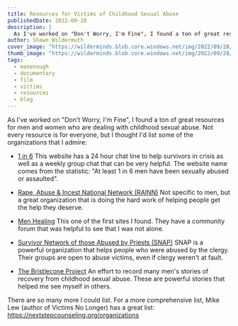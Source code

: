 ```yaml
---
title: Resources for Victims of Childhood Sexual Abuse
publishedDate: 2022-09-28
description: |
  As I've worked on "Don't Worry, I'm Fine", I found a ton of great resources for men and women who are dealing with childhood sexual abuse. Not every resource is for everyone, but I thought I'd list some of the organizations that I admire
author: Shawn Wildermuth
cover_image: "https://wilderminds.blob.core.windows.net/img/2022/09/28/cover.jpg"
thumb_image: "https://wilderminds.blob.core.windows.net/img/2022/09/28/_cover.jpg"
tags: 
  - manenough
  - documentary
  - film
  - victims
  - resources
  - blog
---
```

As I've worked on "Don't Worry, I'm Fine", I found a ton of great resources for men and women who are dealing with childhood sexual abuse. Not every resource is for everyone, but I thought I'd list some of the organizations that I admire:

- [1 in 6](http://www.1in6.org/)
This website has a 24 hour chat line to help survivors in crisis as well as a weekly group chat that can be very helpful. The website name comes from the statistic: "At least 1 in 6 men have been sexually abused or assaulted". 

- [Rape, Abuse & Incest National Network (RAINN)](http://www.rainn.org/)
Not specific to men, but a great organization that is doing the hard work of helping people get the help they deserve.

- [Men Healing](https://menhealing.org)
This one of the first sites I found. They have a community forum that was helpful to see that I was not alone.

- [Survivor Network of those Abused by Priests (SNAP)](https://www.snapnetwork.org/)
SNAP is a powerful organization that helps people who were abused by the clergy. Their groups are open to abuse victims, even if clergy weren't at fault.

- [The Bristlecone Project](http://bristleconeproject.org/)
An effort to record many men's stories of recovery from childhood sexual abuse. These are powerful stories that helped me see myself in others.

There are so many more I could list. For a more comprehensive list, Mike Lew (author of Victims No Longer) has a great list: https://nextstepcounseling.org/organizations